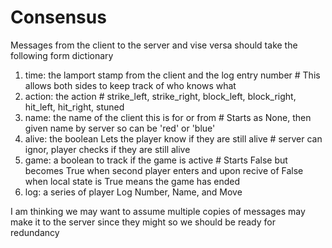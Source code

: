 # Consensus

Messages from the client to the server and vise versa should take the following form
dictionary 

 1) time: the lamport stamp from the client and the log entry number         # This allows both sides to keep track of who knows what
 2) action: the action                 # strike_left, strike_right, block_left, block_right, hit_left, hit_right, stuned
 3) name: the name of the client this is for or from         # Starts as None, then given name by server so can be 'red' or 'blue'
 4) alive: the boolean Lets the player know if they are still alive     # server can ignor, player checks if they are still alive
 5) game: a boolean to track if the game is active      # Starts False but becomes True when second player enters and upon recive of False when local state is True means the game has ended
 6) log: a series of player Log Number, Name, and Move
  
  I am thinking we may want to assume multiple copies of messages may make it to the server since they might so we should be ready for redundancy 
